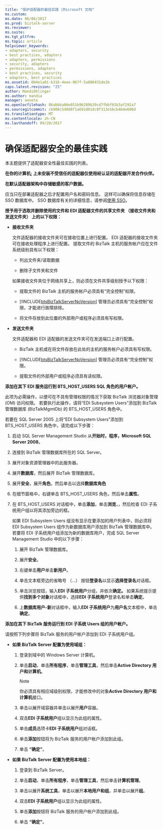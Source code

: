 ```yaml
---
title: "保护适配器的最佳实践 |Microsoft 文档"
ms.custom: 
ms.date: 06/08/2017
ms.prod: biztalk-server
ms.reviewer: 
ms.suite: 
ms.tgt_pltfrm: 
ms.topic: article
helpviewer_keywords:
- adapters, security
- best practices, adapters
- adapters, permissions
- security, adapters
- permissions, adapters
- best practices, security
- adapters, best practices
ms.assetid: 004e1a01-b316-4eee-967f-5a806431de2b
caps.latest.revision: "25"
author: MandiOhlinger
ms.author: mandia
manager: anneta
ms.openlocfilehash: 86abbba06e851b9b289b29cd7fbbf01b3af292a7
ms.sourcegitcommit: cb908c540d8f1a692d01dc8f313e16cb4b4e696d
ms.translationtype: MT
ms.contentlocale: zh-CN
ms.lasthandoff: 09/20/2017
---
```

# <a name="best-practices-for-securing-adapters"></a>确保适配器安全的最佳实践
本主题提供了适配器安全性最佳实践的列表。  
  
 **在你的计算机; 上未安装不受信任的适配器仅使用经认证的适配器开发合作伙伴。**  
  
 **在默认适配器架构中存储敏感的客户数据。**  
  
 应当只在部署适配器之后才配置用户名和密码信息。 这样可以确保将信息存储在 SSO 数据库中。 SSO 数据库有关的详细信息，请参阅[使用 SSO](../core/using-sso.md)。  
  
 **授予用于选取并删除使用的文件和 EDI 适配器文件的共享文件夹 （接收文件夹和发送文件夹） 上的以下权限：**  
  
-   **接收文件夹**  
  
     文件适配器的接收文件夹可在接收位置上进行配置。 EDI 适配器的接收文件夹可在接收处理程序上进行配置。 提取文件的 BizTalk 主机的服务帐户应在文件系统级别具有以下权限：  
  
    -   列出文件夹/读取数据  
  
    -   删除子文件夹和文件  
  
     如果接收文件夹位于网络共享上，则必须在文件共享级别授予以下权限：  
  
    -   提取文件的 BizTalk 主机的服务帐户必须具有“完全控制”权限。  
  
    -   [!INCLUDE[btsBizTalkServerNoVersion](../includes/btsbiztalkservernoversion-md.md)] 管理员必须具有“完全控制”权限，才能进行故障排除。  
  
    -   将文件存放到此位置的外部用户或程序必须具有写权限。  
  
-   **发送文件夹**  
  
     文件适配器和 EDI 适配器的发送文件夹可在发送端口上进行配置。  
  
    -   BizTalk 主机或在将文件存放在此处的主机的服务帐户必须具有写权限。  
  
    -   [!INCLUDE[btsBizTalkServerNoVersion](../includes/btsbiztalkservernoversion-md.md)] 管理员必须具有“完全控制”权限。  
  
    -   提取文件的外部用户或程序必须具有读权限。  
  
 **添加在其下 EDI 服务运行到 BTS_HOST_USERS SQL 角色的用户帐户。**  
  
 此项为必需操作，以便可在不具有管理权限的情况下获取 BizTalk 浏览器对象管理 (OM) 访问权限。 若要执行此操作，请将“EDI Subsystem Users”添加到 BizTalk 管理数据库 (BizTalkMgmtDb) 的 BTS_HOST_USERS 角色中。  
  
 若要在 SQL Server 2005 上将“EDI Subsystem Users”添加到 BTS_HOST_USERS 角色中，请完成以下步骤：  
  
1.  启动 SQL Server Management Studio 从**开始时，程序，Microsoft SQL Server 2008**。  
  
2.  连接到 BizTalk 管理数据库所在的 SQL Server。  
  
3.  展开对象资源管理器中的此服务器。  
  
4.  展开**数据库**，然后展开 BizTalk 管理数据库。  
  
5.  展开**安全**，展开**角色**，然后单击以选择**数据库角色**  
  
6.  在细节窗格中，右键单击 BTS_HOST_USERS 角色，然后单击**属性**。  
  
7.  在 BTS_HOST_USERS 对话框中，单击**添加**，单击**浏览**，，然后检查 EDI 子系统用户组以将其添加旁边的框。  
  
     如果 EDI Subsystem Users 组没有显示在要添加的用户列表中，则必须将 EDI Subsystem Users 组作为新数据库用户添加到 BizTalk 管理数据库中。 若要将 EDI 子系统用户组添加为新的数据库用户，完成 SQL Server Management Studio 中的以下步骤：  
  
    1.  展开 BizTalk 管理数据库。  
  
    2.  展开**安全**。  
  
    3.  右键单击**用户**单击**新用户**。  
  
    4.  单击文本框旁边的省略号 （…） 按钮**登录名**以显示**选择登录名**对话框。  
  
    5.  单击浏览按钮，输入**EDI 子系统用户**分组，并依次**确定。** 如果系统提示提供**找到多个对象**对话框中，选择**EDI 子系统用户**登录名和单击**确定**。  
  
    6.  上**数据库用户-新**对话框中，输入**EDI 子系统用户**为**用户名**文本框中，单击**确定**。  
  
 **添加在其下 BizTalk 服务运行到 EDI 子系统 Users 组的用户帐户。**  
  
 请按照下列步骤将 BizTalk 服务的用户帐户添加到 EDI 子系统用户组。  
  
-   **如果 BizTalk Server 配置为使用域组：**  
  
    1.  登录到域中的 Windows Server 计算机。  
  
    2.  单击**启动**，单击**所有程序**，单击**管理工具**，然后单击**Active Directory 用户和计算机**。  
  
        > [!NOTE]
        >  你必须具有相应域级别权限，才能修改中的对象**Active Directory 用户和计算机**接口。  
  
    3.  单击以展开域容器并单击以展开**用户**容器。  
  
    4.  双击**EDI 子系统用户**组以显示为此组的属性。  
  
    5.  单击**成员**选项卡**EDI 子系统用户**组对话框。  
  
    6.  单击**添加**按钮将为 BizTalk 服务的用户帐户添加到此组。  
  
    7.  单击 **“确定”**。  
  
-   **如果 BizTalk Server 配置为使用本地组：**  
  
    1.  登录到 BizTalk Server。  
  
    2.  单击**启动**，单击**所有程序**，单击**管理工具**，然后单击**计算机管理**。  
  
    3.  单击以展开**系统工具**，单击以展开**本地用户和组**，并单击以展开**组**。  
  
    4.  双击**EDI 子系统用户**组以显示为此组的属性。  
  
    5.  单击**添加**按钮将 BizTalk 服务的用户帐户添加到此组。  
  
    6.  单击 **“确定”**。